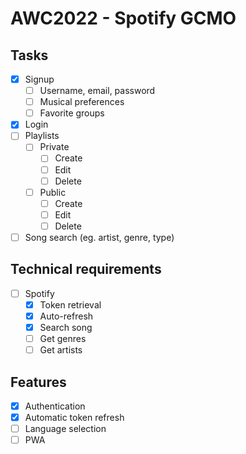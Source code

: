 # AWC2022 - Spotify GCMO

## Tasks

-   [x] Signup
    -   [ ] Username, email, password
    -   [ ] Musical preferences
    -   [ ] Favorite groups
-   [x] Login
-   [ ] Playlists
    -   [ ] Private
        -   [ ] Create
        -   [ ] Edit
        -   [ ] Delete
    -   [ ] Public
        -   [ ] Create
        -   [ ] Edit
        -   [ ] Delete
-   [ ] Song search (eg. artist, genre, type)

## Technical requirements

-   [ ] Spotify
    -   [x] Token retrieval
    -   [x] Auto-refresh
    -   [x] Search song
    -   [ ] Get genres
    -   [ ] Get artists

## Features

-   [x] Authentication
-   [x] Automatic token refresh
-   [ ] Language selection
-   [ ] PWA
